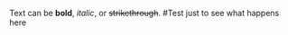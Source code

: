 <!--- ---
layout: default
--- -->

Text can be **bold**, _italic_, or ~~strikethrough~~.
#Test just to see what happens here
